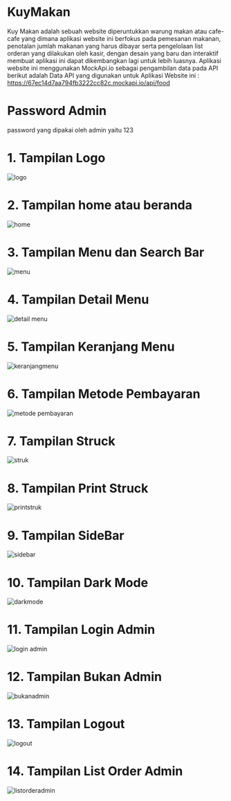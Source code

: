 # KuyMakan
Kuy Makan adalah sebuah website diperuntukkan warung makan atau cafe-cafe yang dimana aplikasi website ini berfokus pada pemesanan makanan, penotalan jumlah makanan yang harus dibayar serta pengelolaan list orderan yang dilakukan oleh kasir, dengan desain yang baru dan interaktif membuat aplikasi ini dapat dikembangkan lagi untuk lebih luasnya. Aplikasi website ini menggunakan MockApi.io sebagai pengambilan data pada API berikut adalah Data API yang digunakan untuk Aplikasi Website ini : https://67ec14d7aa794fb3222cc82c.mockapi.io/api/food 

# Password Admin
password yang dipakai oleh admin yaitu 123

# 1. Tampilan Logo
![logo](https://github.com/user-attachments/assets/61eb19bc-062f-4b9a-9bc5-9fe135f47d70)



# 2. Tampilan home atau beranda
![home](https://github.com/user-attachments/assets/696f7133-bdc3-4abe-9cab-d1cecfdcb2ce)


# 3. Tampilan Menu dan Search Bar
![menu](https://github.com/user-attachments/assets/d1360ea9-a638-496a-b8a1-2e8bb3065c8f)



# 4. Tampilan Detail Menu
![detail menu](https://github.com/user-attachments/assets/e8e11a03-c271-4223-aa26-c3b2a35df4b4)



# 5. Tampilan Keranjang Menu
![keranjangmenu](https://github.com/user-attachments/assets/448b9987-ecbf-4204-87ff-f141fcdc2933)



# 6. Tampilan Metode Pembayaran
![metode pembayaran](https://github.com/user-attachments/assets/2ae92ec5-26bf-47d0-b7e3-842c801e80dc)



# 7. Tampilan Struck
![struk](https://github.com/user-attachments/assets/bd65799b-f1a4-4ca9-8880-dd3d5390b026)




# 8. Tampilan Print Struck
![printstruk](https://github.com/user-attachments/assets/6bb87d45-9203-4592-b260-ba9e26457a3c)



# 9. Tampilan SideBar
![sidebar](https://github.com/user-attachments/assets/8c4a97d8-3157-4bcc-bf39-3aba4fef3d17)




# 10. Tampilan Dark Mode
![darkmode](https://github.com/user-attachments/assets/5389f35c-d698-47a5-a764-3d021df22132)




# 11. Tampilan Login Admin
![login admin](https://github.com/user-attachments/assets/536d897b-93cb-431f-8014-a05b118752d5)




# 12. Tampilan Bukan Admin
![bukanadmin](https://github.com/user-attachments/assets/73e5eca1-049b-451a-bd05-19f0161e43a5)



# 13. Tampilan Logout
![logout](https://github.com/user-attachments/assets/d0fae97c-8799-49d2-8126-d319cd4c7961)



# 14. Tampilan List Order Admin
![listorderadmin](https://github.com/user-attachments/assets/493c84c3-bead-4d05-be61-f6d72fb10308)


